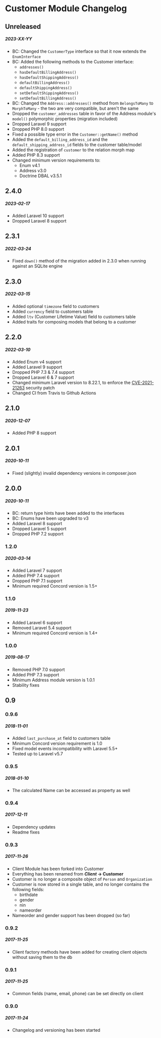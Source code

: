 # Customer Module Changelog

## Unreleased
##### 2023-XX-YY

- BC: Changed the `CustomerType` interface so that it now extends the `EnumInterface`
- BC: Added the following methods to the Customer interface:
  - `addresses()`
  - `hasDefaultBillingAddress()`
  - `hasDefaultShippingAddress()`
  - `defaultBillingAddress()`
  - `defaultShippingAddress()`
  - `setDefaultShippingAddress()`
  - `setDefaultBillingAddress()`
- BC: Changed the `Address::addresses()` method from `BelongsToMany` to `MorphToMany` - the two are very compatible, but aren't the same
- Dropped the `customer_addresses` table in favor of the Address module's `model()` polymorphic properties (migration included)
- Dropped Laravel 9 support
- Dropped PHP 8.0 support
- Fixed a possible type error in the `Customer::getName()` method
- Added the `default_billing_address_id` and the `default_shipping_address_id` fields to the customer table/model
- Added the registration of `customer` to the relation morph map
- Added PHP 8.3 support
- Changed minimum version requirements to:
    - Enum v4.1
    - Address v3.0
    - Doctrine DBAL v3.5.1

## 2.4.0
##### 2023-02-17

- Added Laravel 10 support
- Dropped Laravel 8 support

## 2.3.1
##### 2022-03-24

- Fixed `down()` method of the migration added in 2.3.0 when running against an SQLite engine

## 2.3.0
##### 2022-03-15

- Added optional `timezone` field to customers
- Added `currency` field to customers table
- Added `ltv` (Customer Lifetime Value) field to customers table
- Added traits for composing models that belong to a customer

## 2.2.0
##### 2022-03-10

- Added Enum v4 support
- Added Laravel 9 support
- Dropped PHP 7.3 & 7.4 support
- Dropped Laravel 6 & 7 support
- Changed minimum Laravel version to 8.22.1, to enforce the [CVE-2021-21263](https://blog.laravel.com/security-laravel-62011-7302-8221-released) security patch
- Changed CI from Travis to Github Actions

## 2.1.0
##### 2020-12-07

- Added PHP 8 support

## 2.0.1
##### 2020-10-11

- Fixed (slightly) invalid dependency versions in composer.json

## 2.0.0
##### 2020-10-11

- BC: return type hints have been added to the interfaces
- BC: Enums have been upgraded to v3
- Added Laravel 8 support
- Dropped Laravel 5 support
- Dropped PHP 7.2 support

### 1.2.0
##### 2020-03-14

- Added Laravel 7 support
- Added PHP 7.4 support
- Dropped PHP 7.1 support
- Minimum required Concord version is 1.5+

### 1.1.0
##### 2019-11-23

- Added Laravel 6 support
- Removed Laravel 5.4 support
- Minimum required Concord version is 1.4+

### 1.0.0
##### 2019-08-17

- Removed PHP 7.0 support
- Added PHP 7.3 support
- Minimum Address module version is 1.0.1
- Stability fixes

## 0.9

### 0.9.6
##### 2018-11-01

- Added `last_purchase_at` field to customers table
- Minimum Concord version requirement is 1.0
- Fixed model events incompatibility with Laravel 5.5+
- Tested up to Laravel v5.7

### 0.9.5
##### 2018-01-10

- The calculated Name can be accessed as property as well

### 0.9.4
##### 2017-12-11

- Dependency updates
- Readme fixes


### 0.9.3
##### 2017-11-26

- Client Module has been forked into Customer
- Everything has been renamed from **_Client_ -> Customer**
- Customer is no longer a composite object of `Person` and `Organization`
- Customer is now stored in a single table, and no longer contains the
  following fields:
    - birthdate
    - gender
    - nin
    - nameorder
- Nameorder and gender support has been dropped (so far)

### 0.9.2
##### 2017-11-25

- Client factory methods have been added for creating client objects
  without saving them to the db


### 0.9.1
##### 2017-11-25

- Common fields (name, email, phone) can be set directly on client


### 0.9.0
##### 2017-11-24

- Changelog and versioning has been started
